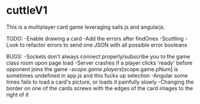 # cuttleV1

This is a multiplayer card game leveraging sails.js and angularjs.

TODO:
-Enable drawing a card
	-Add the errors after findOnes
-Scuttling
	-Look to refactor errors to send one JSON with all possible error booleans

BUGS:
-Sockets don't always connect properly/subscribe you to the game class room upon page load
-Server crashes if a player clicks 'ready' before opponent joins the game
-$scope.game.players[$scope.game.pNum] is sometimes undefined in app.js and this fucks up selection
-Angular some times fails to load a card's picture, or loads it painfully slowly
-Changing the border on one of the cards screws with the edges of the card images to the right of it